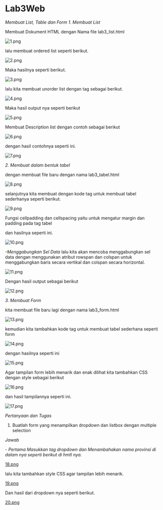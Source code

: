 # Lab3Web
*Membuat List, Table dan Form*
*1. Membuat List* 

 Membuat Dokument HTML dengan Nama file lab3_list.html

 ![1.png](img/1.png)

 lalu membuat ordered list seperti berikut.

 ![2.png](img/2.png)

 Maka hasilnya seperti berikut.

 ![3.png](img/3.png)

 lalu kita membuat unorder list dengan tag sebagai berikut.

 ![4.png](img/4.png)

 Maka hasil output nya seperti berikut

 ![5.png](img/5.png)

 Membuat Description list dengan contoh sebagai berikut

 ![6.png](img/6.png) 

 dengan hasil contohnya seperti ini.

 ![7.png](img/7.png)

 *2. Membuat dalam bentuk tabel*

 dengan membuat file baru dengan nama lab3_tabel.html

 ![8.png](img/8.png)

 selanjutnya kita membuat dengan kode tag untuk membuat tabel sederhanya seperti berikut.

 ![9.png](img/9.png)

 Fungsi cellpadding dan cellspacing yaitu untuk mengatur margin dan padding pada tag tabel

 dan hasilnya seperti ini.

 ![10.png](img/10.png)

 *-Menggabungkan Sel Data*
 lalu kita akan mencoba menggabungkan sel data dengan menggunakan atribut rowspan dan colspan untuk menggabungkan baris secara vertikal dan colspan secara horizontal.

 ![11.png](img/11.png)

 Dengan hasil output sebagai berikut

 ![12.png](img/12.png)

 *3. Membuat Form*  

 kita membuat file baru lagi dengan nama lab3_form.html

 ![13.png](img/13.png)

 kemudian kita tambahkan kode tag untuk membuat tabel sederhana seperti form

 ![14.png](img/14.png)

 dengan hasilnya seperti ini

 ![15.png](img/15.png)

 Agar tampilan form lebih menarik dan enak dilihat kita tambahkan CSS dengan style sebagai berikut 

 ![16.png](img/16.png)

 dan hasil tampilannya seperti ini.

 ![17.png](img/17.png)

 *Pertanyaan dan Tugas*
 1. Buatlah form yang menampilkan dropdown dan listbox dengan multiple selection

*Jawab*

*- Pertama Masukkan tag dropdown dan Menambahakan nama provinsi di dalam nya seperti berikut di hmtl nya.*

[18.png](img/18.png)

lalu kita tambahkan style CSS agar tampilan lebih menarik.

[19.png](img/19.png)

Dan hasil dari dropdown nya seperti berikut.

[20.png](img/20.png)